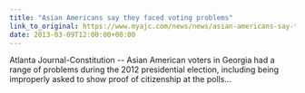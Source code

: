 ```yaml
---
title: "Asian Americans say they faced voting problems"
link_to_original: https://www.myajc.com/news/news/asian-americans-say-the-faced-voting-problems/nWmtH/)  
date: 2013-03-09T12:00:00+00:00
---
```

  
Atlanta Journal-Constitution -- Asian American voters in Georgia had a range of problems during the 2012 presidential election, including being improperly asked to show proof of citizenship at the polls... 

  


